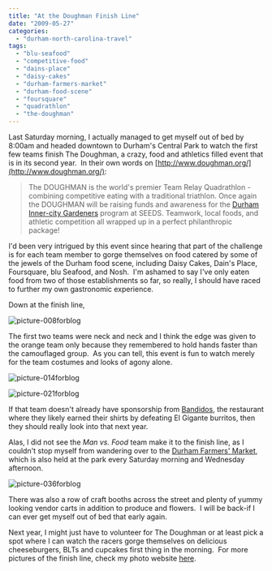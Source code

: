 ```yaml
---
title: "At the Doughman Finish Line"
date: "2009-05-27"
categories: 
  - "durham-north-carolina-travel"
tags: 
  - "blu-seafood"
  - "competitive-food"
  - "dains-place"
  - "daisy-cakes"
  - "durham-farmers-market"
  - "durham-food-scene"
  - "foursquare"
  - "quadrathlon"
  - "the-doughman"
---
```


Last Saturday morning, I actually managed to get myself out of bed by 8:00am and headed downtown to Durham's Central Park to watch the first few teams finish The Doughman, a crazy, food and athletics filled event that is in its second year.  In their own words on [http://www.doughman.org/](http://www.doughman.org/):

> The DOUGHMAN is the world's premier Team Relay Quadrathlon - combining competitive eating with a traditional triathlon. Once again the DOUGHMAN will be raising funds and awareness for the [Durham Inner-city Gardeners](http://doughman.pratt.duke.edu/the_cause) program at SEEDS. Teamwork, local foods, and athletic competition all wrapped up in a perfect philanthropic package!

I'd been very intrigued by this event since hearing that part of the challenge is for each team member to gorge themselves on food catered by some of the jewels of the Durham food scene, including Daisy Cakes, Dain's Place, Foursquare, blu Seafood, and Nosh.  I'm ashamed to say I've only eaten food from two of those establishments so far, so really, I should have raced to further my own gastronomic experience.

Down at the finish line,

![picture-008forblog](http://s3.amazonaws.com/thegourmez-wpmedia/2009/05/picture-008forblog-300x2001.jpg "picture-008forblog")

The first two teams were neck and neck and I think the edge was given to the orange team only because they remembered to hold hands faster than the camouflaged group.  As you can tell, this event is fun to watch merely for the team costumes and looks of agony alone.

![picture-014forblog](http://s3.amazonaws.com/thegourmez-wpmedia/2009/05/picture-014forblog-300x2001.jpg "picture-014forblog")

![picture-021forblog](http://s3.amazonaws.com/thegourmez-wpmedia/2009/05/picture-021forblog-300x2001.jpg "picture-021forblog")

If that team doesn't already have sponsorship from [Bandidos](http://www.bandidoscafe.com/), the restaurant where they likely earned their shirts by defeating El Gigante burritos, then they should really look into that next year.

Alas, I did not see the _Man vs. Food_ team make it to the finish line, as I couldn't stop myself from wandering over to the [Durham Farmers' Market](http://wwwdurhamfarmersmarket.com/), which is also held at the park every Saturday morning and Wednesday afternoon.

![picture-036forblog](http://s3.amazonaws.com/thegourmez-wpmedia/2009/05/picture-036forblog-300x2001.jpg "picture-036forblog")

There was also a row of craft booths across the street and plenty of yummy looking vendor carts in addition to produce and flowers.  I will be back-if I can ever get myself out of bed that early again.

Next year, I might just have to volunteer for The Doughman or at least pick a spot where I can watch the racers gorge themselves on delicious cheeseburgers, BLTs and cupcakes first thing in the morning.  For more pictures of the finish line, check my photo website [here](http://www.yellow5labs.com/photos/index.php?path=./Events/Doughman%2009).
